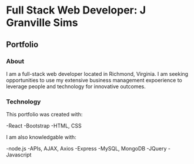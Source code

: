 # Full Stack Web Developer: J Granville Sims

## Portfolio

### About

I am a full-stack web developer located in Richmond, Virginia.  I am seeking opportunities to use my extensive business management expoerience to leverage people and technology for innovative outcomes.

### Technology

This portfolio was created with:

-React
-Bootstrap
-HTML, CSS

I am also knowledgable with:

-node.js
-APIs, AJAX, Axios
-Express
-MySQL, MongoDB
-JQuery
-Javascript

